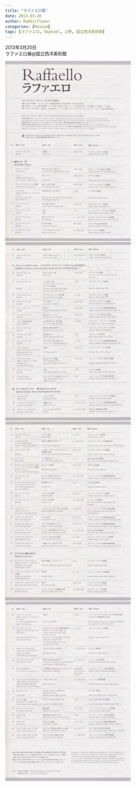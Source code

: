 ```yaml
---
title: "ラファエロ展"
date: 2013-03-20
author: Rabbitflower
categories: [Museum]
tags: [ラファエロ, Raphael, 上野, 国立西洋美術館]
---
```


2013年3月20日  
ラファエロ展@国立西洋美術館

<img src="/assets/images/museum/2013-03-20-Raphael-1/images/image-2.jpg"  width="400px">

<img src="/assets/images/museum/2013-03-20-Raphael-1/images/image-3.jpg"  width="400px">

<img src="/assets/images/museum/2013-03-20-Raphael-1/images/image-4.jpg"  width="400px">

<img src="/assets/images/museum/2013-03-20-Raphael-1/images/image-5.jpg"  width="400px">
